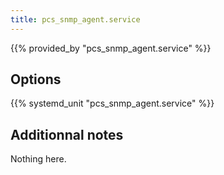 ```yaml
---
title: pcs_snmp_agent.service
---
```


{{% provided_by "pcs_snmp_agent.service" %}}

## Options

{{% systemd_unit "pcs_snmp_agent.service" %}}

## Additionnal notes

Nothing here.